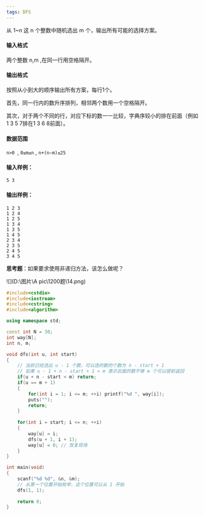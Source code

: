 ```yaml
---
tags: DFS
---
```




从 1~n 这 n 个整数中随机选出 m 个，输出所有可能的选择方案。

#### 输入格式

两个整数 n,m ,在同一行用空格隔开。

#### 输出格式

按照从小到大的顺序输出所有方案，每行1个。

首先，同一行内的数升序排列，相邻两个数用一个空格隔开。

其次，对于两个不同的行，对应下标的数一一比较，字典序较小的排在前面（例如1 3 5 7排在1 3 6 8前面）。

#### 数据范围

`n>0 `,
`0≤m≤n` ,
`n+(n−m)≤25`

#### 输入样例：

```
5 3
```

#### 输出样例：

```
1 2 3 
1 2 4 
1 2 5 
1 3 4 
1 3 5 
1 4 5 
2 3 4 
2 3 5 
2 4 5 
3 4 5 
```

**思考题**：如果要求使用非递归方法，该怎么做呢？

![](D:\图片\A pic\1200题\14.png)

```cpp
#include<cstdio>
#include<iostream>
#include<cstring>
#include<algorithm>

using namespace std;

const int N = 30;
int way[N];
int n, m;

void dfs(int u, int start)
{
    // 当前已经选出 u - 1 个数，可以选的数的个数为 n - start + 1
    // 如果 u - 1 + n - start + 1 < m 表示后面的数不够 m 个可以提前返回
    if(u + n - start < m) return;
    if(u == m + 1)
    {
        for(int i = 1; i <= m; ++i) printf("%d ", way[i]);
        puts("");
        return;
    }
    
    for(int i = start; i <= n; ++i)
    {
        way[u] = i;
        dfs(u + 1, i + 1);
        way[u] = 0; // 恢复现场
    }
}

int main(void)
{
    scanf("%d %d", &n, &m);
    // 从第一个位置开始枚举，这个位置可以从 1 开始
    dfs(1, 1);
    
    return 0;
}
```

